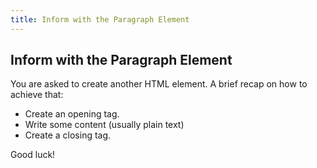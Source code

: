 ```yaml
---
title: Inform with the Paragraph Element
---
```

## Inform with the Paragraph Element

You are asked to create another HTML element. A brief recap on how to achieve that:
 - Create an opening tag.
 - Write some content (usually plain text)
 - Create a closing tag.
 
 Good luck!

